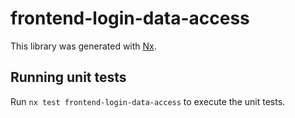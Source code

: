 # frontend-login-data-access

This library was generated with [Nx](https://nx.dev).

## Running unit tests

Run `nx test frontend-login-data-access` to execute the unit tests.
